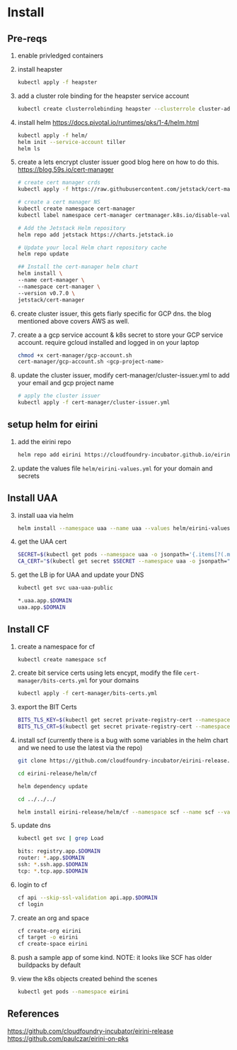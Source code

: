 # Install

## Pre-reqs

1. enable privledged containers

2. install heapster
    ```bash
    kubectl apply -f heapster
    ```

3. add a cluster role binding for the heapster service account

    ```bash
    kubectl create clusterrolebinding heapster --clusterrole cluster-admin --serviceaccount=kube-system:heapster
    ```

4. install helm https://docs.pivotal.io/runtimes/pks/1-4/helm.html

    ```bash
    kubectl apply -f helm/
    helm init --service-account tiller
    helm ls
    ```


4. create a lets encrypt cluster issuer good blog here on how to do this. https://blog.59s.io/cert-manager


    ```bash
    # create cert manager crds
    kubectl apply -f https://raw.githubusercontent.com/jetstack/cert-manager/release-0.7/deploy/manifests/00-crds.yaml
    ```

    ```bash
    # create a cert manager NS
    kubectl create namespace cert-manager
    kubectl label namespace cert-manager certmanager.k8s.io/disable-validation="true"
    ```

    ```bash
    # Add the Jetstack Helm repository
    helm repo add jetstack https://charts.jetstack.io

    # Update your local Helm chart repository cache
    helm repo update

    ## Install the cert-manager helm chart
    helm install \
    --name cert-manager \
    --namespace cert-manager \
    --version v0.7.0 \
    jetstack/cert-manager

    ```

5. create cluster issuer, this gets fiarly specific for GCP dns. the blog mentioned above covers AWS as well.

6. create a a gcp service account & k8s secret to store your GCP service account. require gcloud installed and logged in on your laptop

    ```bash
    chmod +x cert-manager/gcp-account.sh
    cert-manager/gcp-account.sh <gcp-project-name>
    ```

7. update the cluster issuer, modify cert-manager/cluster-issuer.yml to add your email and gcp project name


    ```bash
    # apply the cluster issuer
    kubectl apply -f cert-manager/cluster-issuer.yml
    ```

## setup helm for eirini

1. add the eirini repo

    ```bash
    helm repo add eirini https://cloudfoundry-incubator.github.io/eirini-release
    ```

2. update the values file `helm/eirini-values.yml` for your domain and secrets

## Install UAA

3. install uaa via helm

    ```bash
    helm install --namespace uaa --name uaa --values helm/eirini-values.yaml eirini/uaa
    ```

2. get the UAA cert

    ```bash
    SECRET=$(kubectl get pods --namespace uaa -o jsonpath='{.items[?(.metadata.name=="uaa-0")].spec.containers[?(.name=="uaa")].env[?(.name=="INTERNAL_CA_CERT")].valueFrom.secretKeyRef.name}')
    CA_CERT="$(kubectl get secret $SECRET --namespace uaa -o jsonpath="{.data['internal-ca-cert']}" | base64 --decode -)"
    ```

3. get the LB ip for UAA and update your DNS

    ```bash
    kubectl get svc uaa-uaa-public
    ```
    ```bash
    *.uaa.app.$DOMAIN
    uaa.app.$DOMAIN
    ```

## Install CF

1. create a namespace for cf

    ```bash
    kubectl create namespace scf
    ```

2. create bit service certs using lets encypt, modify the file `cert-manager/bits-certs.yml` for your domains

    ```bash
    kubectl apply -f cert-manager/bits-certs.yml
    ```


3. export the BIT Certs

    ```bash
    BITS_TLS_KEY=$(kubectl get secret private-registry-cert --namespace scf -o jsonpath="{.data['tls\.key']}" | base64 --decode -)
    BITS_TLS_CRT=$(kubectl get secret private-registry-cert --namespace scf -o jsonpath="{.data['tls\.crt']}" | base64 --decode -)
    ```

4. install scf (currently there is a bug with some variables in the helm chart and we need to use the latest via the repo)

    ```bash
    git clone https://github.com/cloudfoundry-incubator/eirini-release.git

    cd eirini-release/helm/cf

    helm dependency update

    cd ../../../

    helm install eirini-release/helm/cf --namespace scf --name scf --values helm/eirini-values.yml --set "secrets.UAA_CA_CERT=${CA_CERT}" --set "eirini.secrets.BITS_TLS_KEY=${BITS_TLS_KEY}" --set "eirini.secrets.BITS_TLS_CRT=${BITS_TLS_CRT}" 

    ```



5. update dns

    ```bash
    kubectl get svc | grep Load

    ```
    ```bash
    bits: registry.app.$DOMAIN 
    router: *.app.$DOMAIN
    ssh: *.ssh.app.$DOMAIN 
    tcp: *.tcp.app.$DOMAIN
    ```





6. login to cf

    ```bash
    cf api --skip-ssl-validation api.app.$DOMAIN
    cf login
    ```

7. create an org and space

    ```bash
    cf create-org eirini
    cf target -o eirini
    cf create-space eirini
    ```

8. push a sample app of some kind. NOTE: it looks like SCF has older buildpacks by default

9. view the k8s objects created behind the scenes

    ```bash
    kubectl get pods --namespace eirini
    ```

## References
https://github.com/cloudfoundry-incubator/eirini-release
https://github.com/paulczar/eirini-on-pks

